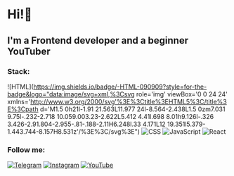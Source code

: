 # Hi!👋

## I'm a Frontend developer and a beginner YouTuber

### Stack:
![HTML](https://img.shields.io/badge/-HTML-090909?style=for-the-badge&logo="data:image/svg+xml,%3Csvg role='img' viewBox='0 0 24 24' xmlns='http://www.w3.org/2000/svg'%3E%3Ctitle%3EHTML5%3C/title%3E%3Cpath d='M1.5 0h21l-1.91 21.563L11.977 24l-8.564-2.438L1.5 0zm7.031 9.75l-.232-2.718 10.059.003.23-2.622L5.412 4.41l.698 8.01h9.126l-.326 3.426-2.91.804-2.955-.81-.188-2.11H6.248l.33 4.171L12 19.351l5.379-1.443.744-8.157H8.531z'/%3E%3C/svg%3E")
![CSS](https://img.shields.io/badge/-CSS-090909?style=for-the-badge)
![JavaScript](https://img.shields.io/badge/-JavaScript-090909?style=for-the-badge&logo=JavaScript&logoColor=E9D54D)
![React](https://img.shields.io/badge/React-090909?style=for-the-badge&logo=react&logoColor=61DBFB)

### Follow me:
[![Telegram](https://img.shields.io/badge/-Telegram-090909?style=for-the-badge&logo=telegram&logoColor=27A0D9)](https://t.me/prokashevdev)
[![Instagram](https://img.shields.io/badge/-Instagram-090909?style=for-the-badge&logo=instagram&logoColor=B4068E)](https://www.instagram.com/panya_drokashev)
[![YouTube](https://img.shields.io/badge/-YouTube-090909?style=for-the-badge&logo=YouTube&logoColor=FF0000)](https://www.youtube.com/channel/UCd2bpepa7w8opvqvGiQ1PJA)
